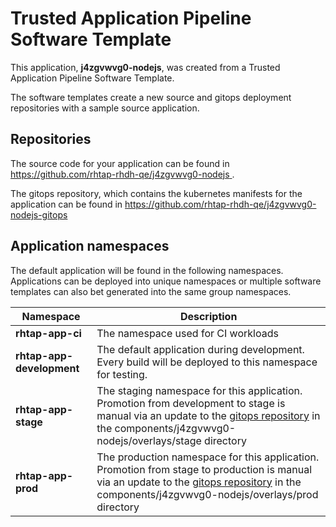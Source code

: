# Trusted Application Pipeline Software Template

This application, **j4zgvwvg0-nodejs**, was created from a Trusted Application Pipeline Software Template.

The software templates create a new source and gitops deployment repositories with a sample source application. 

## Repositories

The source code for your application can be found in [https://github.com/rhtap-rhdh-qe/j4zgvwvg0-nodejs ](https://github.com/rhtap-rhdh-qe/j4zgvwvg0-nodejs ).
 
The gitops repository, which contains the kubernetes manifests for the application can be found in 
[https://github.com/rhtap-rhdh-qe/j4zgvwvg0-nodejs-gitops ](https://github.com/rhtap-rhdh-qe/j4zgvwvg0-nodejs-gitops ) 

## Application namespaces 

The default application will be found in the following namespaces. Applications can be deployed into unique namespaces or multiple software templates can also bet generated into the same group namespaces.  

|  Namespace   |  Description   |  
| -------- | -------- |
| **rhtap-app-ci** | The namespace used for CI workloads |
| **rhtap-app-development** | The default application during development. Every build will be deployed to this namespace for testing. |
| **rhtap-app-stage** | The staging namespace for this application. Promotion from development to stage is manual via an update to the [gitops repository](https://github.com/rhtap-rhdh-qe/j4zgvwvg0-nodejs-gitops ) in the components/j4zgvwvg0-nodejs/overlays/stage directory |
| **rhtap-app-prod** | The production namespace for this application. Promotion from stage to production is manual via an update to the [gitops repository](https://github.com/rhtap-rhdh-qe/j4zgvwvg0-nodejs-gitops ) in the components/j4zgvwvg0-nodejs/overlays/prod directory |